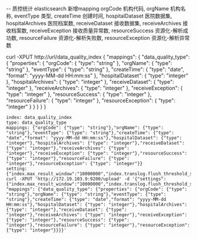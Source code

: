 -- 质控统计 elasticsearch 新增mapping
orgCode 机构代码,
orgName 机构名称,
eventType 类型,
createTime 创建时间,
hospitalDataset 医院数据集,
hospitalArchives 医院档案数,
receiveDataset 接收数据集,
receiveArchives 接收档案数,
receiveException 接收质量异常数,
resourceSuccess 资源化-解析成功数,
resourceFailure 资源化-解析失败数,
resourceException 资源化-解析异常数

curl -XPUT http://url/data_quality_index
{
        "mappings": {
            "data_quality_type": {
                "properties": {
                    "orgCode": {
                        "type": "string"
                    },
                    "orgName": {
                        "type": "string"
                    },
                    "eventType": {
                        "type": "string"
                    },
                    "createTime": {
                        "type": "date",
                        "format": "yyyy-MM-dd HH:mm:ss"
                    },
                    "hospitalDataset": {
                        "type": "integer"
                    },
                    "hospitalArchives": {
                        "type": "integer"
                    },
                    "receiveDataset": {
                        "type": "integer"
                    },
                    "receiveArchives": {
                        "type": "integer"
                    },
                    "receiveException": {
                        "type": "integer"
                    },
                    "resourceSuccess": {
                        "type": "integer"
                    },
                    "resourceFailure": {
                        "type": "integer"
                    },
                    "resourceException": {
                        "type": "integer"
                    }
                }
            }
        }
}

    index: data_quality_index
	type: data_quality_type
    mappings: {"orgCode": {"type": "string"},"orgName": {"type": "string"},"eventType": {"type": "string"},"createTime": {"type": "date","format": "yyyy-MM-dd HH:mm:ss"},"hospitalDataset": {"type": "integer"},"hospitalArchives": {"type": "integer"},"receiveDataset": {"type": "integer"},"receiveArchives": {"type": "integer"},"receiveException": {"type": "integer"},"resourceSuccess": {"type": "integer"},"resourceFailure": {"type": "integer"},"resourceException": {"type": "integer"}}
	setting: {"index.max_result_window":"10000000","index.translog.flush_threshold_size":"1g","index.translog.flush_threshold_ops":"100000","index.translog.durability":"async","index.refresh_interval":"30s"}
    curl -XPUT 'http://172.19.103.9:9200/upload' -d '{"settings":{"index.max_result_window":"10000000","index.translog.flush_threshold_size":"1g","index.translog.flush_threshold_ops":"100000","index.translog.durability":"async","index.refresh_interval":"30s"}, "mappings": {"data_quality_type": {"properties": {"orgCode": {"type": "string"},"orgName": {"type": "string"},"eventType": {"type": "string"},"createTime": {"type": "date","format": "yyyy-MM-dd HH:mm:ss"},"hospitalDataset": {"type": "integer"},"hospitalArchives": {"type": "integer"},"receiveDataset": {"type": "integer"},"receiveArchives": {"type": "integer"},"receiveException": {"type": "integer"},"resourceSuccess": {"type": "integer"},"resourceFailure": {"type": "integer"},"resourceException": {"type": "integer"}}}}'


